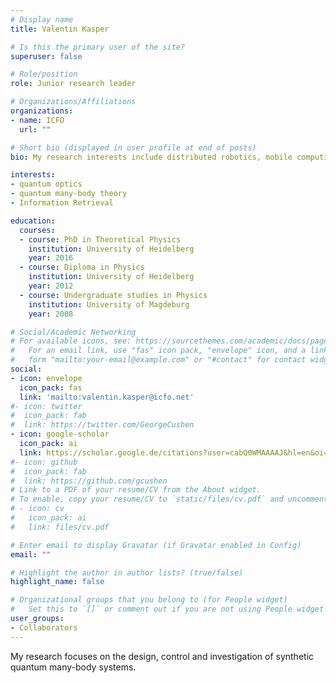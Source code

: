 ```yaml
---
# Display name
title: Valentin Kasper

# Is this the primary user of the site?
superuser: false

# Role/position
role: Junior research leader

# Organizations/Affiliations
organizations:
- name: ICFO
  url: ""

# Short bio (displayed in user profile at end of posts)
bio: My research interests include distributed robotics, mobile computing and programmable matter.

interests:
- quantum optics
- quantum many-body theory
- Information Retrieval

education:
  courses:
  - course: PhD in Theoretical Physics
    institution: University of Heidelberg
    year: 2016
  - course: Diploma in Physics
    institution: University of Heidelberg
    year: 2012
  - course: Undergraduate studies in Physics
    institution: University of Magdeburg
    year: 2008

# Social/Academic Networking
# For available icons, see: https://sourcethemes.com/academic/docs/page-builder/#icons
#   For an email link, use "fas" icon pack, "envelope" icon, and a link in the
#   form "mailto:your-email@example.com" or "#contact" for contact widget.
social:
- icon: envelope
  icon_pack: fas
  link: 'mailto:valentin.kasper@icfo.net'
#- icon: twitter
#  icon_pack: fab
#  link: https://twitter.com/GeorgeCushen
- icon: google-scholar
  icon_pack: ai
  link: https://scholar.google.de/citations?user=cabQ0WMAAAAJ&hl=en&oi=ao
#- icon: github
#  icon_pack: fab
#  link: https://github.com/gcushen
# Link to a PDF of your resume/CV from the About widget.
# To enable, copy your resume/CV to `static/files/cv.pdf` and uncomment the lines below.
# - icon: cv
#   icon_pack: ai
#   link: files/cv.pdf

# Enter email to display Gravatar (if Gravatar enabled in Config)
email: ""

# Highlight the author in author lists? (true/false)
highlight_name: false

# Organizational groups that you belong to (for People widget)
#   Set this to `[]` or comment out if you are not using People widget.
user_groups:
- Collaborators
---
```


My research focuses on the design, control and investigation of synthetic quantum many-body systems.
